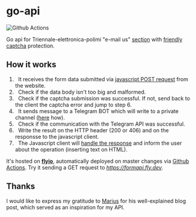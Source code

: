 # go-api

![Github Actions](https://github.com/TIT8/go-api/actions/workflows/fly.yml/badge.svg)

Go api for Triennale-elettronica-polimi "e-mail us" [section](https://triennale-elettronica-polimi.netlify.app/contact/#e-mail-us) with [friendly captcha](https://friendlycaptcha.com/) protection.

## How it works

1. &nbsp; It receives the form data submitted via [javascript POST request](https://github.com/valerionew/triennale-elettronica-polimi/blob/master/layouts/shortcodes/contact.html#L58) from the website.
2. &nbsp; Check if the data body isn't too big and malformed.
3. &nbsp; Check if the captcha submission was successful. If not, send back to the client the captcha error and jump to step 6.
4. &nbsp; It sends message to a Telegram BOT which will write to a private channel ([here](https://stackoverflow.com/questions/33858927/how-to-obtain-the-chat-id-of-a-private-telegram-channel) how).
5. &nbsp; Check if the communication with the Telegram API was successful.
6. &nbsp; Write the result on the HTTP header (200 or 406) and on the responsse to the javascript client.
7. &nbsp; The Javascript client will [handle the response](https://github.com/valerionew/triennale-elettronica-polimi/blob/master/layouts/shortcodes/contact.html#L73) and inform the user about the operation (inserting text on HTML).

It's hosted on **[flyio](https://fly.io/)**, automatically deployed on master changes via [Github Actions](https://github.com/TIT8/go-api/actions/workflows/fly.yml). Try it sending a GET request to _https://formapi.fly.dev_.

## Thanks

I would like to express my gratitude to [Marius](https://medium.com/geekculture/how-to-use-go-to-send-telegram-messages-to-your-phone-a819bdf7f35c) for his well-explained blog post, which served as an inspiration for my API.
